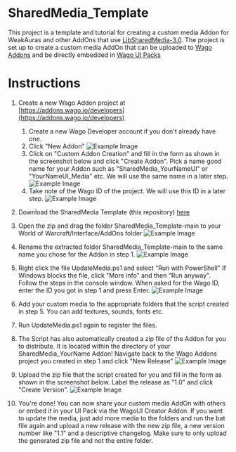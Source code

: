 # SharedMedia_Template

This project is a template and tutorial for creating a custom media Addon for WeakAuras and other AddOns that use [LibSharedMedia-3.0](https://www.curseforge.com/wow/addons/libsharedmedia-3-0). The project is set up to create a custom media AddOn that can be uploaded to [Wago Addons](https://addons.wago.io/) and be directly embedded in [Wago UI Packs](https://uipacks.wago.io/)

# Instructions

1. Create a new Wago Addon project at [https://addons.wago.io/developers](https://addons.wago.io/developers)

   1. Create a new Wago Developer account if you don't already have one.
   2. Click "New Addon"
      ![Example Image](https://i.imgur.com/x4hg4vb.png)
   3. Click on "Custom Addon Creation" and fill in the form as shown in the screenshot below and click "Create Addon". Pick a name good name for your Addon such as "SharedMedia_YourNameUI" or "YourNameUI_Media" etc. We will use the same name in a later step.
      ![Example Image](https://i.imgur.com/HNy20WY.png)
   4. Take note of the Wago ID of the project. We will use this ID in a later step.
      ![Example Image](https://i.imgur.com/KxpSRbU.png)

2. Download the SharedMedia Template (this repository) [here](https://github.com/Nnoggie/SharedMedia_Template/archive/refs/heads/main.zip)
3. Open the zip and drag the folder SharedMedia_Template-main to your World of Warcraft/Interface/AddOns folder
   ![Example Image](https://i.imgur.com/0CkLTQr.png)
4. Rename the extracted folder SharedMedia_Template-main to the same name you chose for the Addon in step 1.
   ![Example Image](https://i.imgur.com/8NyTdWD.png)
5. Right click the file UpdateMedia.ps1 and select "Run with PowerShell" If Windows blocks the file, click "More info" and then "Run anyway". Follow the steps in the console window. When asked for the Wago ID, enter the ID you got in step 1 and press Enter.
   ![Example Image](https://i.imgur.com/acGWEpe.png)
6. Add your custom media to the appropriate folders that the script created in step 5. You can add textures, sounds, fonts etc.
7. Run UpdateMedia.ps1 again to register the files.
8. The Script has also automatically created a zip file of the Addon for you to distribute. It is located within the directory of your SharedMedia_YourName Addon! Navigate back to the Wago Addons project you created in step 1 and click "New Release"
   ![Example Image](https://i.imgur.com/dnWqihM.png)
9. Upload the zip file that the script created for you and fill in the form as shown in the screenshot below. Label the release as "1.0" and click "Create Version".
   ![Example Image](https://i.imgur.com/PqnLOF2.png)
10. You're done! You can now share your custom media AddOn with others or embed it in your UI Pack via the WagoUI Creator Addon. If you want to update the media, just add more media to the folders and run the bat file again and upload a new release with the new zip file, a new version number like "1.1" and a descriptive changelog. Make sure to only upload the generated zip file and not the entire folder.
